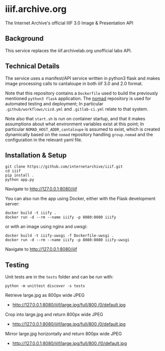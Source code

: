 # iiif.archive.org

The Internet Archive's official IIIF 3.0 Image & Presentation API

## Background

This service replaces the iiif.archivelab.org unofficial labs API.

## Technical Details

The service uses a manifest/API service written in python3 flask and makes image processing calls to cantaloupe in both iiif 3.0 and 2.0 format.

Note that this repository contains a `Dockerfile` used to build the previously mentioned `python3 flask` application. The [nomad](https://gitlab.com/internetarchive/nomad) repository is used for automated testing and deployment; In particular `.github/workflows/cicd.yml` and `.gitlab-ci.yml` relate to that system.

Note also that `start.sh` is run on container startup, and that it makes assumptions about what environment variables exist at this point; In particular `NOMAD_HOST_ADDR_cantaloupe` is assumed to exist, which is created dynamically based on the `nomad` repository handling `group.nomad` and the configuration in the relevant yaml file.

## Installation & Setup
```
git clone https://github.com/internetarchive/iiif.git
cd iiif
pip install .
python app.py
```
Navigate to http://127.0.0.1:8080/iiif

You can also run the app using Docker, either with the Flask development server:
```
docker build -t iiify .
docker run -d --rm --name iiify -p 8080:8080 iiify
```
or with an image using nginx and uwsgi:
```
docker build -t iiify-uwsgi -f Dockerfile-uwsgi .
docker run -d --rm --name iiify -p 8080:8080 iiify-uwsgi
```

Navigate to http://127.0.0.1:8080/iiif

## Testing

Unit tests are in the `tests` folder and can be run with:
```
python -m unittest discover -s tests
```

Retrieve large.jpg as 800px wide JPEG
* http://127.0.0.1:8080/iiif/large.jpg/full/800,/0/default.jpg 

Crop into large.jpg and return 800px wide JPEG
* http://127.0.0.1:8080/iiif/large.jpg/full/800,/0/default.jpg 

Mirror large.jpg horizontally and return 800px wide JPEG
* http://127.0.0.1:8080/iiif/large.jpg/full/800,/!0/default.jpg 
